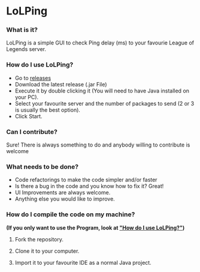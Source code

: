 # LoLPing


### What is it? ###

LoLPing is a simple GUI to check Ping delay (ms) to your favourie League of Legends server.

### How do I use LoLPing? ###

* Go to [releases](https://github.com/mayuso/LoLPing/releases)
* Download the latest release (.jar File)
* Execute it by double clicking it (You will need to have Java installed on your PC).
* Select your favourite server and the number of packages to send (2 or 3 is usually the best option).
* Click Start.

### Can I contribute? ###

Sure! There is always something to do and anybody willing to contribute is welcome

### What needs to be done? ###

* Code refactorings to make the code simpler and/or faster
* Is there a bug in the code and you know how to fix it? Great!
* UI Improvements are always welcome.
* Anything else you would like to improve.


### How do I compile the code on my machine? ###

**(If you only want to use the Program, look at ["How do I use LoLPing?"](https://github.com/mayuso/LoLPing#how-do-i-use-lolping))**

1) Fork the repository.

2) Clone it to your computer.

3) Import it to your favourite IDE as a normal Java project.



